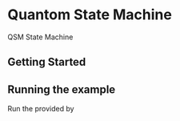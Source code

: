 # Quantom State Machine
QSM State Machine


## Getting Started


## Running the example
Run the provided by 